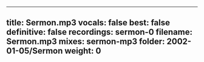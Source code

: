 
---
title: Sermon.mp3
vocals: false
best: false
definitive: false
recordings: sermon-0
filename: Sermon.mp3
mixes: sermon-mp3
folder: 2002-01-05/Sermon
weight: 0
---

